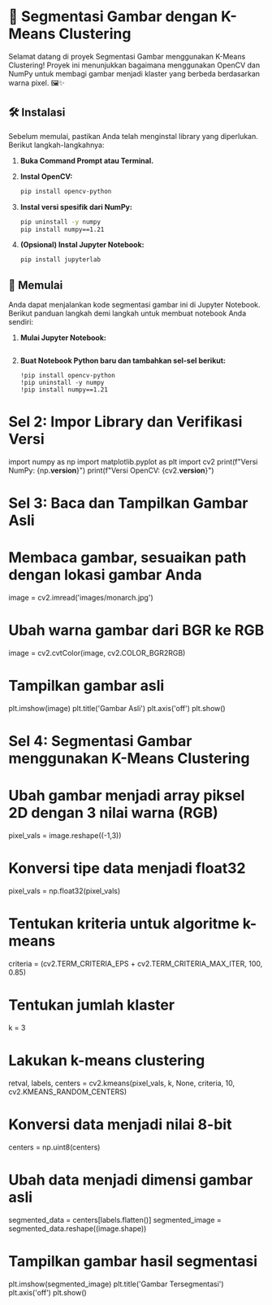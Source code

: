 # 📸 Segmentasi Gambar dengan K-Means Clustering

Selamat datang di proyek Segmentasi Gambar menggunakan K-Means Clustering! Proyek ini menunjukkan bagaimana menggunakan OpenCV dan NumPy untuk membagi gambar menjadi klaster yang berbeda berdasarkan warna pixel. 🖼️✨

## 🛠️ Instalasi

Sebelum memulai, pastikan Anda telah menginstal library yang diperlukan. Berikut langkah-langkahnya:

1. **Buka Command Prompt atau Terminal.**

2. **Instal OpenCV:**
   ```sh
   pip install opencv-python
   ```
3. **Instal versi spesifik dari NumPy:**
   ```sh
   pip uninstall -y numpy
   pip install numpy==1.21
   ```
4. **(Opsional) Instal Jupyter Notebook:**
   ```sh
   pip install jupyterlab
   ```

## 🚀 Memulai

Anda dapat menjalankan kode segmentasi gambar ini di Jupyter Notebook. Berikut panduan langkah demi langkah untuk membuat notebook Anda sendiri:

1. **Mulai Jupyter Notebook:**

   ```shjupyter notebook

   ```

2. **Buat Notebook Python baru dan tambahkan sel-sel berikut:**
   ```# Sel 1: Instal OpenCV dan Downgrade NumPy
   !pip install opencv-python
   !pip uninstall -y numpy
   !pip install numpy==1.21
   ```

# Sel 2: Impor Library dan Verifikasi Versi

import numpy as np
import matplotlib.pyplot as plt
import cv2
print(f"Versi NumPy: {np.**version**}")
print(f"Versi OpenCV: {cv2.**version**}")

# Sel 3: Baca dan Tampilkan Gambar Asli

# Membaca gambar, sesuaikan path dengan lokasi gambar Anda

image = cv2.imread('images/monarch.jpg')

# Ubah warna gambar dari BGR ke RGB

image = cv2.cvtColor(image, cv2.COLOR_BGR2RGB)

# Tampilkan gambar asli

plt.imshow(image)
plt.title('Gambar Asli')
plt.axis('off')
plt.show()

# Sel 4: Segmentasi Gambar menggunakan K-Means Clustering

# Ubah gambar menjadi array piksel 2D dengan 3 nilai warna (RGB)

pixel_vals = image.reshape((-1,3))

# Konversi tipe data menjadi float32

pixel_vals = np.float32(pixel_vals)

# Tentukan kriteria untuk algoritme k-means

criteria = (cv2.TERM_CRITERIA_EPS + cv2.TERM_CRITERIA_MAX_ITER, 100, 0.85)

# Tentukan jumlah klaster

k = 3

# Lakukan k-means clustering

retval, labels, centers = cv2.kmeans(pixel_vals, k, None, criteria, 10, cv2.KMEANS_RANDOM_CENTERS)

# Konversi data menjadi nilai 8-bit

centers = np.uint8(centers)

# Ubah data menjadi dimensi gambar asli

segmented_data = centers[labels.flatten()]
segmented_image = segmented_data.reshape((image.shape))

# Tampilkan gambar hasil segmentasi

plt.imshow(segmented_image)
plt.title('Gambar Tersegmentasi')
plt.axis('off')
plt.show()
